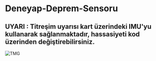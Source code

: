 # Deneyap-Deprem-Sensoru
## UYARI : Titreşim uyarısı kart üzerindeki IMU'yu kullanarak sağlanmaktadır, hassasiyeti kod üzerinden değiştirebilirsiniz.


![TMG](https://github.com/noumanimpra/deneyap-earthquake-monitoring-system/assets/100492073/1fcff30b-177b-4eb2-9075-607853f2764b)
